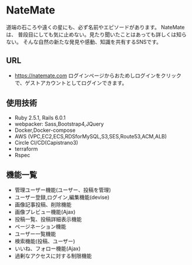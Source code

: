 # NateMate
道端の石ころや遠くの星にも、必ず名前やエピソードがあります。
NateMateは、
普段目にしても気に止めない。見たり聞いたことはあっても詳しくは知らない。
そんな自然の新たな発見や感動、知識を共有するSNSです。

## URL
- https://natemate.com
ログインページからおためしログインをクリックで、ゲストアカウントとしてログインできます。

## 使用技術
- Ruby 2.5.1, Rails 6.0.1
- webpacker: Sass,Bootstrap4,JQuery
- Docker,Docker-compose
- AWS (VPC,EC2,ECS,RDSforMySQL,S3,SES,Route53,ACM,ALB)
- Circle CI/CD(Capistrano3)
- terraform
- Rspec

## 機能一覧
- 管理ユーザー機能(ユーザー、投稿を管理)
- ユーザー登録,ログイン,編集機能(devise)
- 画像記事投稿、削除機能
- 画像プレビュー機能(Ajax)
- 投稿一覧、投稿詳細表示機能
- ページネーション機能
- ユーザー一覧機能
- 検索機能(投稿、ユーザー)
- いいね、フォロー機能(Ajax)
- 過剰なアクセスに対する制限機能
